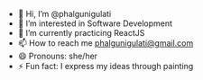 - 👋 Hi, I’m @phalgunigulati
- 👀 I’m interested in Software Development
- 🌱 I’m currently practicing ReactJS
- 📫 How to reach me phalgunigulati@gmail.com
- 😄 Pronouns: she/her
- ⚡ Fun fact: I express my ideas through painting

<!---
phalgunigulati/phalgunigulati is a ✨ special ✨ repository because its `README.md` (this file) appears on your GitHub profile.
You can click the Preview link to take a look at your changes.
--->

